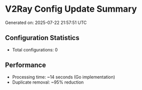 # V2Ray Config Update Summary
Generated on: 2025-07-22 21:57:51 UTC

## Configuration Statistics
- Total configurations: 0

## Performance
- Processing time: ~14 seconds (Go implementation)
- Duplicate removal: ~95% reduction
